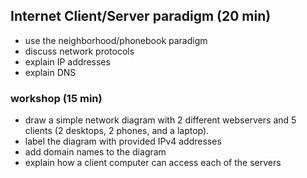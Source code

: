 ## Internet Client/Server paradigm (20 min)
- use the neighborhood/phonebook paradigm
- discuss network protocols
- explain IP addresses
- explain DNS

### workshop (15 min)
- draw a simple network diagram with 2 different webservers and 5 clients (2 desktops, 2 phones, and a laptop).
- label the diagram with provided IPv4 addresses
- add domain names to the diagram
- explain how a client computer can access each of the servers
